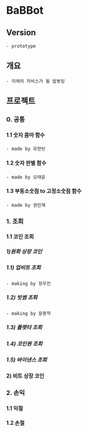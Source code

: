 # BaBBot

## Version
    - prototype

## 개요

    - 미래의 자비스가 될 밥봇임

## 프로젝트

### 0. 공통

#### 1.1 숫자 콤마 함수
    - made by 유한빈

#### 1.2 숫자 판별 함수
    - made by 오태윤

#### 1.3 부동소숫점 to 고정소숫점 함수
    - made by 권민재

### 1. 조회

#### 1.1 코인 조회

##### 1)원화 상장 코인

##### 1.1) 업비트 조회
    - making by 장우진

##### 1.2) 빗썸 조회
    - making by 문종학

##### 1.3) 플랫타 조회

##### 1.4) 코인원 조회

##### 1.5) 바이낸스 조회

#### 2) 비트 상장 코인

### 2. 손익

#### 1.1 익절

#### 1.2 손절
